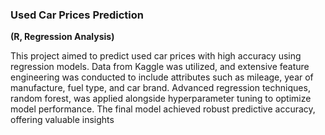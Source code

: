 ### Used Car Prices Prediction  
**(R, Regression Analysis)**  

This project aimed to predict used car prices with high accuracy using regression models. Data from Kaggle was utilized, and extensive feature engineering was conducted to include attributes such as mileage, year of manufacture, fuel type, and car brand. Advanced regression techniques, random forest, was applied alongside hyperparameter tuning to optimize model performance. The final model achieved robust predictive accuracy, offering valuable insights
